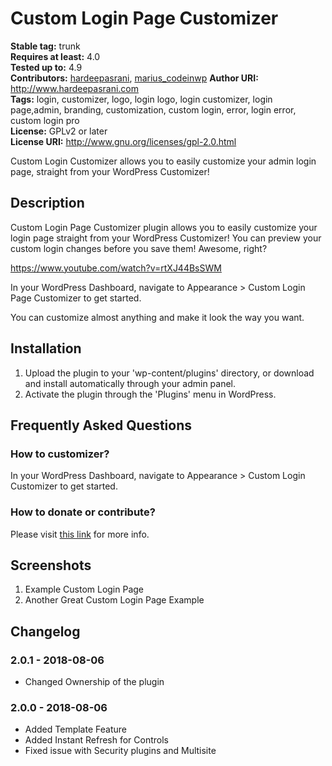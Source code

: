 # Custom Login Page Customizer #
**Stable tag:** trunk  
**Requires at least:** 4.0  
**Tested up to:** 4.9  
**Contributors:** [hardeepasrani](https://profiles.wordpress.org/hardeepasrani), [marius_codeinwp](https://profiles.wordpress.org/marius_codeinwp)
**Author URI:** http://www.hardeepasrani.com  
**Tags:** login, customizer, logo, login logo, login customizer, login page,admin, branding, customization, custom login, error, login error, custom login pro  
**License:** GPLv2 or later  
**License URI:** http://www.gnu.org/licenses/gpl-2.0.html  

Custom Login Customizer allows you to easily customize your admin login page, straight from your WordPress Customizer!

## Description ##

Custom Login Page Customizer plugin allows you to easily customize your login page straight from your WordPress Customizer! You can preview your custom login changes before you save them! Awesome, right?

https://www.youtube.com/watch?v=rtXJ44BsSWM

In your WordPress Dashboard, navigate to Appearance > Custom Login Page Customizer to get started.

You can customize almost anything and make it look the way you want.
## Installation ##

1. Upload the plugin to your 'wp-content/plugins' directory, or download and install automatically through your admin panel.
2. Activate the plugin through the 'Plugins' menu in WordPress.

## Frequently Asked Questions ##

### How to customizer? ###

In your WordPress Dashboard, navigate to Appearance > Custom Login Customizer to get started.

### How to donate or contribute? ###

Please visit <a target="_blank" rel="nofollow" href="http://www.hardeepasrani.com">this link</a> for more info.

## Screenshots ##

1. Example Custom Login Page
2. Another Great Custom Login Page Example

## Changelog ##
### 2.0.1 - 2018-08-06  ###

* Changed Ownership of the plugin

### 2.0.0 - 2018-08-06  ###

* Added Template Feature
* Added Instant Refresh for Controls
* Fixed issue with Security plugins and Multisite